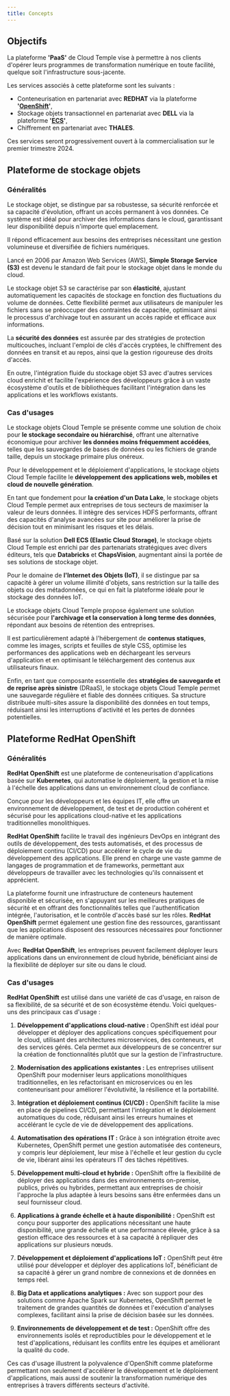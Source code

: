 ```yaml
---
title: Concepts
---
```


## Objectifs

La plateforme __'PaaS'__ de Cloud Temple vise à permettre à nos clients d'opérer leurs programmes de transformation numérique en toute facilité, quelque soit l'infrastructure sous-jacente.

Les services associés à cette plateforme sont les suivants :

- Conteneurisation en partenariat avec __REDHAT__ via la plateforme __'[OpenShift](https://www.redhat.com/en/technologies/cloud-computing/openshift)'__,
- Stockage objets transactionnel en partenariat avec __DELL__ via la plateforme __'[ECS](https://www.dell.com/en-us/dt/storage/ecs/index.htm?hve=explore+ecs)'__,
- Chiffrement en partenariat avec __THALES__.

Ces services seront progressivement ouvert à la commercialisation sur le premier trimestre 2024.
## Plateforme de stockage objets

### Généralités

Le stockage objet, se distingue par sa robustesse, sa sécurité renforcée et sa capacité d'évolution, 
offrant un accès permanent à vos données. Ce système est idéal pour archiver des informations dans le cloud, 
garantissant leur disponibilité depuis n'importe quel emplacement.

Il répond efficacement aux besoins des entreprises nécessitant une gestion volumineuse et diversifiée de fichiers numériques.

Lancé en 2006 par Amazon Web Services (AWS), __Simple Storage Service (S3)__ est devenu le standard de fait pour le stockage objet dans le monde du cloud.

Le stockage objet S3 se caractérise par son __élasticité__, ajustant automatiquement les capacités de stockage en fonction 
des fluctuations du volume de données. Cette flexibilité permet aux utilisateurs de manipuler les fichiers sans se 
préoccuper des contraintes de capacitée, optimisant ainsi le processus d'archivage tout en assurant un accès rapide et
efficace aux informations.

La __sécurité des données__ est assurée par des stratégies de protection multicouches, incluant l'emploi de clés 
d'accès cryptées, le chiffrement des données en transit et au repos, ainsi que la gestion rigoureuse 
des droits d'accès.

En outre, l'intégration fluide du stockage objet S3 avec d'autres services cloud enrichit et facilite l'expérience des développeurs
grâce à un vaste écosystème d'outils et de bibliothèques facilitant l'intégration dans les applications et les workflows existants.

### Cas d'usages

Le stockage objets Cloud Temple se présente comme une solution de choix pour __le stockage secondaire ou hiérarchisé__, 
offrant une alternative économique pour archiver __les données moins fréquemment accédées__, telles que les sauvegardes 
de bases de données ou les fichiers de grande taille, depuis un stockage primaire plus onéreux.

Pour le développement et le déploiement d'applications, le stockage objets Cloud Temple facilite le __développement des 
applications web, mobiles et cloud de nouvelle génération__.

En tant que fondement pour __la création d'un Data Lake__, le stockage objets Cloud Temple permet aux entreprises de tous 
secteurs de maximiser la valeur de leurs données. Il intègre des services HDFS performants, offrant des capacités 
d'analyse avancées sur site pour améliorer la prise de décision tout en minimisant les risques et les délais. 

Basé sur la solution __Dell ECS (Elastic Cloud Storage)__, le stockage objets Cloud Temple est enrichi par des partenariats stratégiques avec divers 
éditeurs, tels que __Databricks__ et __ChapsVision__, augmentant ainsi la portée de ses solutions de stockage objet.

Pour le domaine de __l'Internet des Objets (IoT)__, il se distingue par sa capacité à gérer un volume illimité d'objets, 
sans restriction sur la taille des objets ou des métadonnées, ce qui en fait la plateforme idéale pour le stockage des données IoT.

Le stockage objets Cloud Temple propose également une solution sécurisée pour __l'archivage et la conservation 
à long terme des données__, répondant aux besoins de rétention des entreprises.

Il est particulièrement adapté à l'hébergement de __contenus statiques__, comme les images, scripts et feuilles de style CSS, 
optimise les performances des applications web en déchargeant les serveurs d'application et en optimisant le téléchargement des contenus aux utilisateurs finaux.

Enfin, en tant que composante essentielle des __stratégies de sauvegarde et de reprise après sinistre__ (DRaaS), le stockage 
objets Cloud Temple permet une sauvegarde régulière et fiable des données critiques. 
Sa structure distribuée multi-sites assure la disponibilité des données en tout temps, réduisant ainsi les interruptions 
d'activité et les pertes de données potentielles.
## Plateforme RedHat OpenShift
### Généralités

__RedHat OpenShift__ est une plateforme de conteneurisation d'applications basée sur __Kubernetes__, qui automatise le déploiement, 
la gestion et la mise à l'échelle des applications dans un environnement cloud de confiance. 

Conçue pour les développeurs et les équipes IT, elle offre un environnement de développement, de test et de production 
cohérent et sécurisé pour les applications cloud-native et les applications traditionnelles monolithiques.

__RedHat OpenShift__ facilite le travail des ingénieurs DevOps en intégrant des outils de développement, des tests automatisés, et des processus de 
déploiement continu (CI/CD) pour accélérer le cycle de vie du développement des applications. Elle prend en charge une 
vaste gamme de langages de programmation et de frameworks, permettant aux développeurs de travailler avec les 
technologies qu'ils connaissent et apprécient.

La plateforme fournit une infrastructure de conteneurs hautement disponible et sécurisée, en s'appuyant sur les 
meilleures pratiques de sécurité et en offrant des fonctionnalités telles que l'authentification intégrée, l'autorisation, 
et le contrôle d'accès basé sur les rôles. __RedHat OpenShift__ permet également une gestion fine des ressources, 
garantissant que les applications disposent des ressources nécessaires pour fonctionner de manière optimale.

Avec __RedHat OpenShift__, les entreprises peuvent facilement déployer leurs applications dans un environnement de 
cloud hybride, bénéficiant ainsi de la flexibilité de déployer sur site ou dans le cloud.

### Cas d'usages

__RedHat OpenShift__ est utilisé dans une variété de cas d'usage, en raison de sa flexibilité, de sa sécurité et de son écosystème étendu. 
Voici quelques-uns des principaux cas d'usage :

1. **Développement d'applications cloud-native :** OpenShift est idéal pour développer et déployer des applications conçues 
spécifiquement pour le cloud, utilisant des architectures microservices, des conteneurs, et des services gérés. 
Cela permet aux développeurs de se concentrer sur la création de fonctionnalités plutôt que sur la gestion de l'infrastructure.

2. **Modernisation des applications existantes :** Les entreprises utilisent OpenShift pour moderniser leurs 
applications monolithiques traditionnelles, en les refactorisant en microservices ou en les conteneurisant pour 
améliorer l'évolutivité, la résilience et la portabilité.

3. **Intégration et déploiement continus (CI/CD) :** OpenShift facilite la mise en place de pipelines CI/CD, 
permettant l'intégration et le déploiement automatiques du code, réduisant ainsi les erreurs humaines 
et accélérant le cycle de vie de développement des applications.

4. **Automatisation des opérations IT :** Grâce à son intégration étroite avec Kubernetes, OpenShift permet une 
gestion automatisée des conteneurs, y compris leur déploiement, leur mise à l'échelle et leur gestion du cycle de vie, 
libérant ainsi les opérateurs IT des tâches répétitives.

5. **Développement multi-cloud et hybride :** OpenShift offre la flexibilité de déployer des applications dans des 
environnements on-premise, publics, privés ou hybrides, permettant aux entreprises de choisir l'approche la plus
adaptée à leurs besoins sans être enfermées dans un seul fournisseur cloud.

6. **Applications à grande échelle et à haute disponibilité :** OpenShift est conçu pour supporter des applications 
nécessitant une haute disponibilité, une grande échelle et une performance élevée, grâce à sa gestion efficace des 
ressources et à sa capacité à répliquer des applications sur plusieurs nœuds.

7. **Développement et déploiement d'applications IoT :** OpenShift peut être utilisé pour développer et déployer des
applications IoT, bénéficiant de sa capacité à gérer un grand nombre de connexions et de données en temps réel.

8. **Big Data et applications analytiques :** Avec son support pour des solutions comme Apache Spark sur Kubernetes, 
OpenShift permet le traitement de grandes quantités de données et l'exécution d'analyses complexes, facilitant ainsi 
la prise de décision basée sur les données.

9. **Environnements de développement et de test :** OpenShift offre des environnements isolés et reproductibles pour 
le développement et le test d'applications, réduisant les conflits entre les équipes et améliorant la qualité du code.

Ces cas d'usage illustrent la polyvalence d'OpenShift comme plateforme permettant non seulement d'accélérer 
le développement et le déploiement d'applications, mais aussi de soutenir la transformation numérique des entreprises à travers différents secteurs d'activité.

